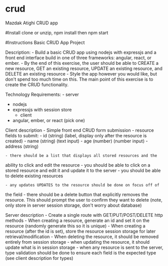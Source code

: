 # crud
Mazdak Atighi CRUD app

#Install
clone or unzip, npm install then npm start

#Instructions
Basic CRUD App Project
 
Description:
    - Build a basic CRUD app using nodejs with expressjs and a front end
interface build in one of three frameworks: angular, react, or ember.
    - By the end of this exercise, the user should be able to CREATE a new
resource, GET an existing resource, UPDATE an existing resource, and
DELETE an existing resource
    - Style the app however you would like, but don't spend too much time
on this. The main point of this exercise is to create the CRUD
functionality.
 
 
Technology Requirements:
    - server
- nodejs
- expressjs with session store
    - client
- angular, ember, or react (pick one)
 
Client description
    - Simple front end CRUD form submission
    - resource fields to submit:
        - id (string) (label, display only after the resource is created)
        - name (string) (text input)
        - age (number) (number input)
        - address (string)
 
    - there should be a list that displays all stored resources and the
ability to click and edit the resource
    - you should be able to click on a stored resource and edit it and
update it to the server
    - you should be able to delete existing resources
 
    - any updates UPDATES to the resource should be done on focus off of
the field
    - there should be a delete button that explicitly removes the
resource. This should prompt the user to confirm they want to delete
(note, only store in server session storage, don't worry about database)
 
 
 
Server description
    - Create a single route with GET/PUT/POST/DELETE http methods
    - When creating a resource, generate an id and set it on the resource
(randomly generate this so it is unique)
    - When creating a resource (after the id is set), store the resource
session storage for later retrieval/modification
    - When deleting the resource, it should be removed entirely from
session storage
    - when updating the resource, it should update what is in session
storage
    - when any resource is sent to the server, type validation should be
done to ensure each field is the expected type (see client description for
types)
